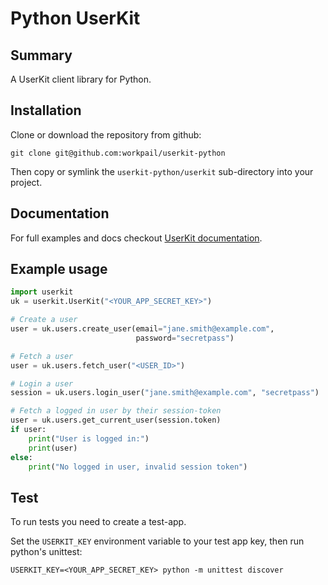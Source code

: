 # Python UserKit

## Summary
A UserKit client library for Python.

## Installation

Clone or download the repository from github:
```
git clone git@github.com:workpail/userkit-python
```
Then copy or symlink the `userkit-python/userkit` sub-directory into
your project.

## Documentation

For full examples and docs checkout [UserKit documentation][userkit-docs].

## Example usage

```python
import userkit
uk = userkit.UserKit("<YOUR_APP_SECRET_KEY>")

# Create a user
user = uk.users.create_user(email="jane.smith@example.com",
                            password="secretpass")

# Fetch a user
user = uk.users.fetch_user("<USER_ID>")

# Login a user
session = uk.users.login_user("jane.smith@example.com", "secretpass")

# Fetch a logged in user by their session-token
user = uk.users.get_current_user(session.token)
if user:
    print("User is logged in:")
    print(user)
else:
    print("No logged in user, invalid session token")
```

## Test

To run tests you need to create a test-app.

Set the `USERKIT_KEY` environment variable to your test app key, then
run python's unittest:
```
USERKIT_KEY=<YOUR_APP_SECRET_KEY> python -m unittest discover
```


[userkit-docs]: https://docs.userkit.io

